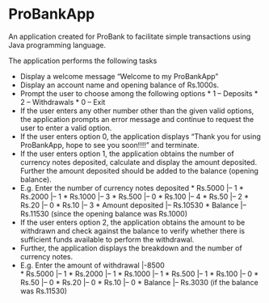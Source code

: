 # ProBankApp
An application created for ProBank to facilitate simple transactions using Java programming language.

The application performs the following tasks 
 * Display a welcome message “Welcome to my ProBankApp”  
 * Display an account name and opening balance of Rs.1000s.   
 * Prompt the user to choose among the following options 
           * 1 – Deposits 
           * 2 – Withdrawals 
           * 0 – Exit  
 * If the user enters any other number other than the given valid options, the application prompts an error message and continue to          request   the user to enter a valid option.  
 * If the user enters option 0, the application displays “Thank you for using ProBankApp, hope to see you soon!!!!” and terminate.   
 * If the user enters option 1, the application obtains the number of currency notes deposited, calculate and display the amount            deposited.   Further the amount deposited should be added to the balance (opening balance).  
 * E.g.  Enter the number of currency notes deposited 
           * Rs.5000 |– 1 
           * Rs.2000 |– 1 
           * Rs.1000 |– 3 
           * Rs.500 |– 0 
           * Rs.100 |– 4 
           * Rs.50  |– 2 
           * Rs.20  |– 0 
           * Rs.10  |– 3 
           * Amount deposited  |– Rs.10530 
           * Balance   |– Rs.11530 (since the opening balance was Rs.1000)  
 * If the user enters option 2, the application obtains the amount to be withdrawn and check against the balance to verify whether there    is sufficient funds available to perform the withdrawal. 
 * Further, the application displays the breakdown and the number of currency notes. 
 * E.g.  Enter the amount of withdrawal |-8500  
           * Rs.5000 |– 1 
           * Rs.2000 |– 1 
           * Rs.1000 |– 1 
           * Rs.500 |– 1 
           * Rs.100 |– 0 
           * Rs.50  |– 0 
           * Rs.20  |– 0 
           * Rs.10  |– 0 
           * Balance   |– Rs.3030 (if the balance was Rs.11530) 
